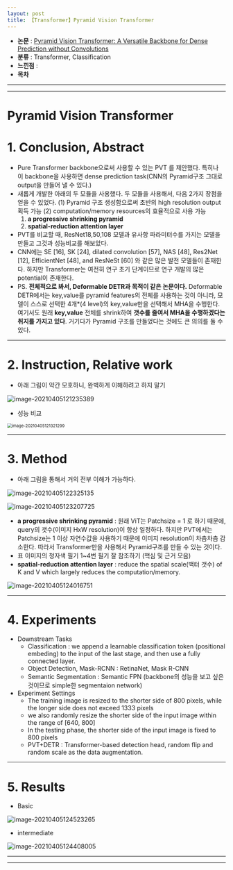 ```yaml
---
layout: post
title: 【Transformer】Pyramid Vision Transformer
---
```


- **논문** : [Pyramid Vision Transformer: A Versatile Backbone for Dense Prediction without Convolutions](https://arxiv.org/abs/2102.12122)
- **분류** : Transformer, Classification
- **느낀점** : 
- **목차**



---

---

# Pyramid Vision Transformer

# 1. Conclusion, Abstract

- Pure Transformer backbone으로써 사용할 수 있는 PVT 를 제안했다. 특히나 이 backbone을 사용하면 dense prediction task(CNN의 Pyramid구조 그대로 output을 만들어 낼 수 있다.)
- 새롭게 개발한 아래의 두 모듈을 사용했다. 두 모듈을 사용해서, 다음 2가지 장점을 얻을 수 있었다. (1) Pyramid 구조 생성함으로써 초반의 high resolution output 획득 가능  (2) computation/memory resources의 효율적으로 사용 가능
  1. **a progressive shrinking pyramid**
  2. **spatial-reduction attention layer**
- PVT를 비교할 때, ResNet18,50,108 모델과 유사항 파라미터수를 가지는 모델을 만들고 그것과 성능비교를 해보았다.
- CNN에는 SE [16], SK [24], dilated convolution [57], NAS [48], Res2Net [12], EfficientNet [48], and ResNeSt [60] 와 같은 많은 발전 모델들이 존재한다. 하지만 Transformer는 여전히 연구 초기 단계이므로 연구 개발의 많은 potential이 존재한다.
- PS. **전체적으로 봐서, Deformable DETR과 목적이 같은 논문이다.** Deformable DETR에서는 key,value를 pyramid features의 전체를 사용하는 것이 아니라, 모델이 스스로 선택한 4개*(4 level)의 key,value만을 선택해서 MHA을 수행한다. 여기서도 원래 **key,value** 전체를 shrink하여 **갯수를 줄여서 MHA을 수행하겠다는 취지를 가지고 있다**. 거기다가 Pyramid 구조를 만들었다는 것에도 큰 의의를 둘 수 있다. 





---

# 2. Instruction, Relative work

- 아래 그림이 약간 모호하니, 완벽하게 이해하려고 하지 말기

![image-20210405121235389](https://github.com/junha1125/Imgaes_For_GitBlog/blob/master/Typora-rcv/image-20210405121235389.png?raw=tru)

- 성능 비교

<img src="https://github.com/junha1125/Imgaes_For_GitBlog/blob/master/Typora-rcv/image-20210405121321299.png?raw=tru" alt="image-20210405121321299" style="zoom: 67%;" />





---

# 3. Method

- 아래 그림을 통해서 거의 전부 이해가 가능하다.

![image-20210405122325135](https://github.com/junha1125/Imgaes_For_GitBlog/blob/master/Typora-rcv/image-20210405122325135.png?raw=tru)

![image-20210405123207725](https://github.com/junha1125/Imgaes_For_GitBlog/blob/master/Typora-rcv/image-20210405123207725.png?raw=tru)

- **a progressive shrinking pyramid** : 원래 ViT는 Patchsize = 1 로 하기 때문에, query의 갯수(이미지 HxW resolution)이 항상 일정하다. 하지만 PVT에서는 Patchsize는 1 이상 자연수값을 사용하기 때문에 이미지 resolution이 차츰차츰 감소한다. 따라서 Transformer만을 사용해서 Pyramid구조를 만들 수 있는 것이다. 
- 표 이미지의 청자색 필기 1~4번 필기 잘 참조하기 (핵심 및 근거 모음)
- **spatial-reduction attention layer** : reduce the spatial scale(백터 갯수) of K and V which largely reduces the computation/memory.

![image-20210405124016751](https://github.com/junha1125/Imgaes_For_GitBlog/blob/master/Typora-rcv/image-20210405124016751.png?raw=tru)



---

# 4. Experiments

- Downstream Tasks
  - Classification : we append a learnable classification token (positional embeding) to the input of the last stage, and then use a fully connected layer.
  - Object Detection, Mask-RCNN : RetinaNet,  Mask R-CNN
  - Semantic Segmentation : Semantic FPN (backbone의 성능을 보고 싶은 것이므로 simple한 segmentaion network)
- Experiment Settings
  - The training image is resized to the shorter side of 800 pixels, while the longer side does not exceed 1333 pixels
  - we also randomly resize the shorter side of the input image within the range of [640, 800]
  - In the testing phase, the shorter side of the input image is fixed to 800 pixels
  - PVT+DETR :  Transformer-based detection head, random flip and random scale as the data augmentation.



---

# 5. Results

- Basic

![image-20210405124523265](https://github.com/junha1125/Imgaes_For_GitBlog/blob/master/Typora-rcv/image-20210405124523265.png?raw=tru)

- intermediate

![image-20210405124408005](https://github.com/junha1125/Imgaes_For_GitBlog/blob/master/Typora-rcv/image-20210405124408005.png?raw=tru)



---

---



